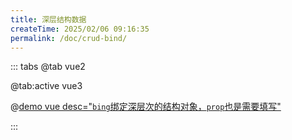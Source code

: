 ```yaml
---
title: 深层结构数据
createTime: 2025/02/06 09:16:35
permalink: /doc/crud-bind/
---
```


::: tabs
@tab vue2

@tab:active vue3

@[demo vue desc="`bing`绑定深层次的结构对象，`prop`也是需要填写"](../../../examples/crud/crud-bind.vue)

:::
